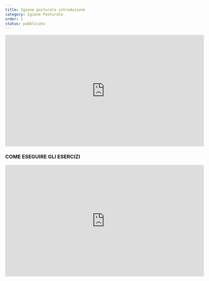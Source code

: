 ```yaml
---
title: Igiene posturale introduzione 
category: Igiene Posturale
order: 1
status: pubblicato
---
```


<iframe src="https://player.vimeo.com/video/295988393" width="640" height="360" frameborder="0" allow="autoplay; fullscreen" allowfullscreen></iframe>


### COME ESEGUIRE GLI ESERCIZI


<iframe src="https://player.vimeo.com/video/375116135" width="640" height="360" frameborder="0" allow="autoplay; fullscreen" allowfullscreen></iframe>


